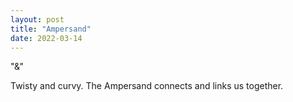 ```yaml
---
layout: post
title: "Ampersand"
date: 2022-03-14
---
```


"&"

Twisty and curvy. The Ampersand connects and links us together.
